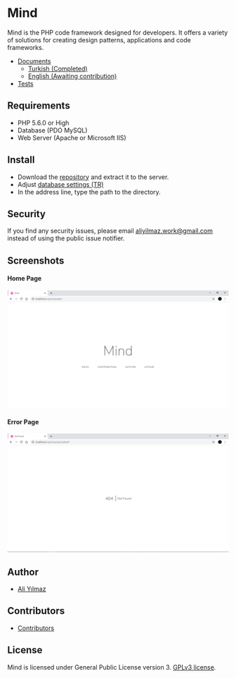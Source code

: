 ﻿# Mind 


Mind is the PHP code framework designed for developers. It offers a variety of solutions for creating design patterns, applications and code frameworks.  

* [Documents](https://github.com/aliyilmaz/Mind/tree/master/docs) 
  * [Turkish (Completed)](https://github.com/aliyilmaz/Mind/tree/master/docs/tr-readme.md) 
  * [English (Awaiting contribution)](https://github.com/aliyilmaz/Mind/tree/master/docs/en-readme.md) 
* [Tests](https://github.com/aliyilmaz/Mind/tree/master/tests) 

## Requirements

* PHP 5.6.0 or High
* Database (PDO MySQL)
* Web Server (Apache or Microsoft IIS)

## Install

  * Download the [repository](https://github.com/aliyilmaz/project/archive/master.zip) and extract it to the server.
  * Adjust [database settings (TR)](https://github.com/aliyilmaz/Mind/blob/master/docs/tr-readme.md#veritabanı-ayarları)
  * In the address line, type the path to the directory.


## Security

If you find any security issues, please email aliyilmaz.work@gmail.com instead of using the public issue notifier.

## Screenshots

#### Home Page
[![Home Page](screenshots/main.png)](https://github.com/aliyilmaz/Mind)

#### Error Page
[![Error Page](screenshots/error.png)](https://github.com/aliyilmaz/Mind)

## Author

- [Ali Yılmaz](https://github.com/aliyilmaz)

## Contributors

- [Contributors](https://github.com/aliyilmaz/Mind/graphs/contributors)

## License

Mind is licensed under General Public License version 3. [GPLv3 license](license.md).

